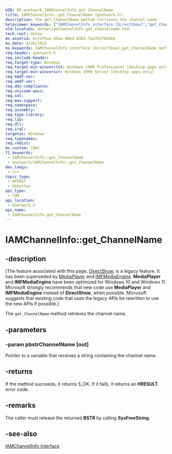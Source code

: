 ```yaml
---
UID: NF:qnetwork.IAMChannelInfo.get_ChannelName
title: IAMChannelInfo::get_ChannelName (qnetwork.h)
description: The get_ChannelName method retrieves the channel name.
helpviewer_keywords: ["IAMChannelInfo interface [DirectShow]","get_ChannelName method","IAMChannelInfo.get_ChannelName","IAMChannelInfo::get_ChannelName","IAMChannelInfoget_ChannelName","dshow.iamchannelinfo_get_channelname","get_ChannelName","get_ChannelName method [DirectShow]","get_ChannelName method [DirectShow]","IAMChannelInfo interface","qnetwork/IAMChannelInfo::get_ChannelName"]
old-location: dshow\iamchannelinfo_get_channelname.htm
tech.root: dshow
ms.assetid: 6cf4f8aa-d6aa-46bd-83b1-fba762fbb8bb
ms.date: 4/26/2023
ms.keywords: IAMChannelInfo interface [DirectShow],get_ChannelName method, IAMChannelInfo.get_ChannelName, IAMChannelInfo::get_ChannelName, IAMChannelInfoget_ChannelName, dshow.iamchannelinfo_get_channelname, get_ChannelName, get_ChannelName method [DirectShow], get_ChannelName method [DirectShow],IAMChannelInfo interface, qnetwork/IAMChannelInfo::get_ChannelName
req.header: qnetwork.h
req.include-header: 
req.target-type: Windows
req.target-min-winverclnt: Windows 2000 Professional [desktop apps only]
req.target-min-winversvr: Windows 2000 Server [desktop apps only]
req.kmdf-ver: 
req.umdf-ver: 
req.ddi-compliance: 
req.unicode-ansi: 
req.idl: 
req.max-support: 
req.namespace: 
req.assembly: 
req.type-library: 
req.lib: 
req.dll: 
req.irql: 
targetos: Windows
req.typenames: 
req.redist: 
ms.custom: 19H1
f1_keywords:
 - IAMChannelInfo::get_ChannelName
 - qnetwork/IAMChannelInfo::get_ChannelName
dev_langs:
 - c++
topic_type:
 - APIRef
 - kbSyntax
api_type:
 - COM
api_location:
 - Qnetwork.h
api_name:
 - IAMChannelInfo.get_ChannelName
---
```


# IAMChannelInfo::get_ChannelName


## -description

\[The feature associated with this page, [DirectShow](/windows/win32/directshow/directshow), is a legacy feature. It has been superseded by [MediaPlayer](/uwp/api/Windows.Media.Playback.MediaPlayer) and [IMFMediaEngine](/windows/win32/api/mfmediaengine/nn-mfmediaengine-imfmediaengine). **MediaPlayer** and **IMFMediaEngine** have been optimized for Windows 10 and Windows 11. Microsoft strongly recommends that new code use **MediaPlayer** and **IMFMediaEngine** instead of **DirectShow**, when possible. Microsoft suggests that existing code that uses the legacy APIs be rewritten to use the new APIs if possible.\]

The <code>get_ChannelName</code> method retrieves the channel name.

## -parameters

### -param pbstrChannelName [out]

Pointer to a variable that receives a string containing the channel name.

## -returns

If the method succeeds, it returns S_OK. If it fails, it returns an <b>HRESULT</b> error code.

## -remarks

The caller must release the returned <b>BSTR</b> by calling <b>SysFreeString</b>.

## -see-also

<a href="/windows/desktop/api/qnetwork/nn-qnetwork-iamchannelinfo">IAMChannelInfo Interface</a>
